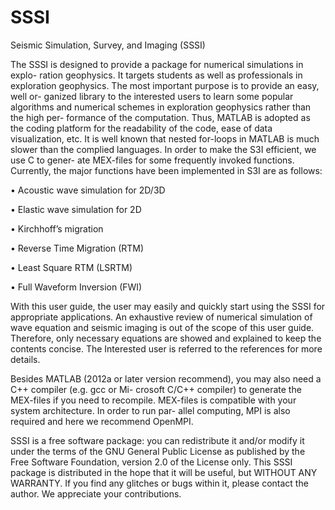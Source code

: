 # SSSI
Seismic Simulation, Survey, and Imaging (SSSI)

The SSSI is designed to provide a package for numerical simulations in explo- ration geophysics. It targets students as well as professionals in exploration geophysics. The most important purpose is to provide an easy, well or- ganized library to the interested users to learn some popular algorithms and numerical schemes in exploration geophysics rather than the high per- formance of the computation. Thus, MATLAB is adopted as the coding platform for the readability of the code, ease of data visualization, etc. It is well known that nested for-loops in MATLAB is much slower than the complied languages. In order to make the S3I efficient, we use C to gener- ate MEX-files for some frequently invoked functions. Currently, the major functions have been implemented in S3I are as follows:

• Acoustic wave simulation for 2D/3D

• Elastic wave simulation for 2D

• Kirchhoff’s migration

• Reverse Time Migration (RTM)

• Least Square RTM (LSRTM)

• Full Waveform Inversion (FWI)

With this user guide, the user may easily and quickly start using the SSSI for appropriate applications. An exhaustive review of numerical simulation of wave equation and seismic imaging is out of the scope of this user guide. Therefore, only necessary equations are showed and explained to keep the contents concise. The Interested user is referred to the references for more details.

Besides MATLAB (2012a or later version recommend), you may also need a C++ compiler (e.g. gcc or Mi- crosoft C/C++ compiler) to generate the MEX-files if you need to recompile. MEX-files is compatible with your system architecture. In order to run par- allel computing, MPI is also required and here we recommend OpenMPI.

SSSI is a free software package: you can redistribute it and/or modify it under the terms of the GNU General Public License as published by the Free Software Foundation, version 2.0 of the License only. This SSSI package is distributed in the hope that it will be useful, but WITHOUT ANY WARRANTY. If you find any glitches or bugs within it, please contact the author. We appreciate your contributions.


